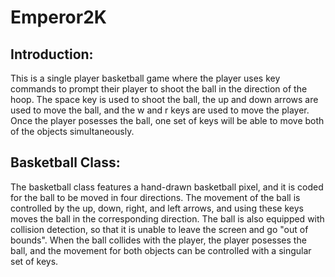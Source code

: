 # Emperor2K


## Introduction:

This is a single player basketball game where the player uses key commands to prompt their player to shoot the ball in the direction of the hoop. The space key is used to shoot the ball, the up and down arrows are used to move the ball, and the w and r keys are used to move the player. Once the player posesses the ball, one set of keys will be able to move both of the objects simultaneously.

## Basketball Class:

The basketball class features a hand-drawn basketball pixel, and it is coded for the ball to be moved in four directions. The movement of the ball is controlled by the up, down, right, and left arrows, and using these keys moves the ball in the corresponding direction. The ball is also equipped with collision detection, so that it is unable to leave the screen and go "out of bounds". When the ball collides with the player, the player posesses the ball, and the movement for both objects can be controlled with a singular set of keys.
